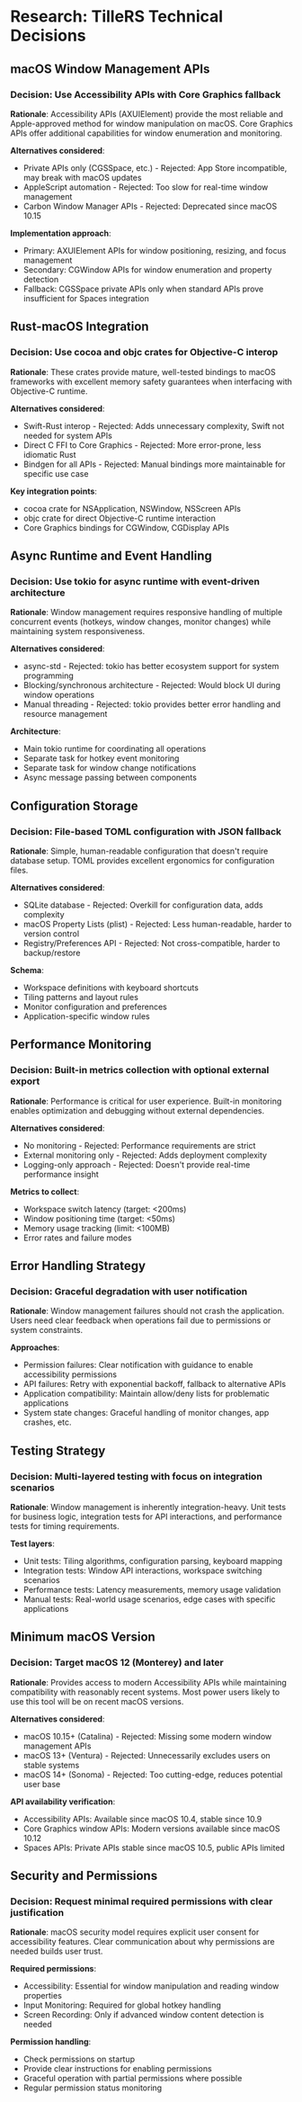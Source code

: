 # Research: TilleRS Technical Decisions

## macOS Window Management APIs

### Decision: Use Accessibility APIs with Core Graphics fallback
**Rationale**: Accessibility APIs (AXUIElement) provide the most reliable and Apple-approved method for window manipulation on macOS. Core Graphics APIs offer additional capabilities for window enumeration and monitoring.

**Alternatives considered**:
- Private APIs only (CGSSpace, etc.) - Rejected: App Store incompatible, may break with macOS updates
- AppleScript automation - Rejected: Too slow for real-time window management
- Carbon Window Manager APIs - Rejected: Deprecated since macOS 10.15

**Implementation approach**:
- Primary: AXUIElement APIs for window positioning, resizing, and focus management
- Secondary: CGWindow APIs for window enumeration and property detection
- Fallback: CGSSpace private APIs only when standard APIs prove insufficient for Spaces integration

## Rust-macOS Integration

### Decision: Use cocoa and objc crates for Objective-C interop
**Rationale**: These crates provide mature, well-tested bindings to macOS frameworks with excellent memory safety guarantees when interfacing with Objective-C runtime.

**Alternatives considered**:
- Swift-Rust interop - Rejected: Adds unnecessary complexity, Swift not needed for system APIs
- Direct C FFI to Core Graphics - Rejected: More error-prone, less idiomatic Rust
- Bindgen for all APIs - Rejected: Manual bindings more maintainable for specific use case

**Key integration points**:
- cocoa crate for NSApplication, NSWindow, NSScreen APIs
- objc crate for direct Objective-C runtime interaction
- Core Graphics bindings for CGWindow, CGDisplay APIs

## Async Runtime and Event Handling

### Decision: Use tokio for async runtime with event-driven architecture
**Rationale**: Window management requires responsive handling of multiple concurrent events (hotkeys, window changes, monitor changes) while maintaining system responsiveness.

**Alternatives considered**:
- async-std - Rejected: tokio has better ecosystem support for system programming
- Blocking/synchronous architecture - Rejected: Would block UI during window operations
- Manual threading - Rejected: tokio provides better error handling and resource management

**Architecture**:
- Main tokio runtime for coordinating all operations
- Separate task for hotkey event monitoring
- Separate task for window change notifications
- Async message passing between components

## Configuration Storage

### Decision: File-based TOML configuration with JSON fallback
**Rationale**: Simple, human-readable configuration that doesn't require database setup. TOML provides excellent ergonomics for configuration files.

**Alternatives considered**:
- SQLite database - Rejected: Overkill for configuration data, adds complexity
- macOS Property Lists (plist) - Rejected: Less human-readable, harder to version control
- Registry/Preferences API - Rejected: Not cross-compatible, harder to backup/restore

**Schema**:
- Workspace definitions with keyboard shortcuts
- Tiling patterns and layout rules
- Monitor configuration and preferences
- Application-specific window rules

## Performance Monitoring

### Decision: Built-in metrics collection with optional external export
**Rationale**: Performance is critical for user experience. Built-in monitoring enables optimization and debugging without external dependencies.

**Alternatives considered**:
- No monitoring - Rejected: Performance requirements are strict
- External monitoring only - Rejected: Adds deployment complexity
- Logging-only approach - Rejected: Doesn't provide real-time performance insight

**Metrics to collect**:
- Workspace switch latency (target: <200ms)
- Window positioning time (target: <50ms)
- Memory usage tracking (limit: <100MB)
- Error rates and failure modes

## Error Handling Strategy

### Decision: Graceful degradation with user notification
**Rationale**: Window management failures should not crash the application. Users need clear feedback when operations fail due to permissions or system constraints.

**Approaches**:
- Permission failures: Clear notification with guidance to enable accessibility permissions
- API failures: Retry with exponential backoff, fallback to alternative APIs
- Application compatibility: Maintain allow/deny lists for problematic applications
- System state changes: Graceful handling of monitor changes, app crashes, etc.

## Testing Strategy

### Decision: Multi-layered testing with focus on integration scenarios
**Rationale**: Window management is inherently integration-heavy. Unit tests for business logic, integration tests for API interactions, and performance tests for timing requirements.

**Test layers**:
- Unit tests: Tiling algorithms, configuration parsing, keyboard mapping
- Integration tests: Window API interactions, workspace switching scenarios
- Performance tests: Latency measurements, memory usage validation
- Manual tests: Real-world usage scenarios, edge cases with specific applications

## Minimum macOS Version

### Decision: Target macOS 12 (Monterey) and later
**Rationale**: Provides access to modern Accessibility APIs while maintaining compatibility with reasonably recent systems. Most power users likely to use this tool will be on recent macOS versions.

**Alternatives considered**:
- macOS 10.15+ (Catalina) - Rejected: Missing some modern window management APIs
- macOS 13+ (Ventura) - Rejected: Unnecessarily excludes users on stable systems
- macOS 14+ (Sonoma) - Rejected: Too cutting-edge, reduces potential user base

**API availability verification**:
- Accessibility APIs: Available since macOS 10.4, stable since 10.9
- Core Graphics window APIs: Modern versions available since macOS 10.12
- Spaces APIs: Private APIs stable since macOS 10.5, public APIs limited

## Security and Permissions

### Decision: Request minimal required permissions with clear justification
**Rationale**: macOS security model requires explicit user consent for accessibility features. Clear communication about why permissions are needed builds user trust.

**Required permissions**:
- Accessibility: Essential for window manipulation and reading window properties
- Input Monitoring: Required for global hotkey handling
- Screen Recording: Only if advanced window content detection is needed

**Permission handling**:
- Check permissions on startup
- Provide clear instructions for enabling permissions
- Graceful operation with partial permissions where possible
- Regular permission status monitoring
